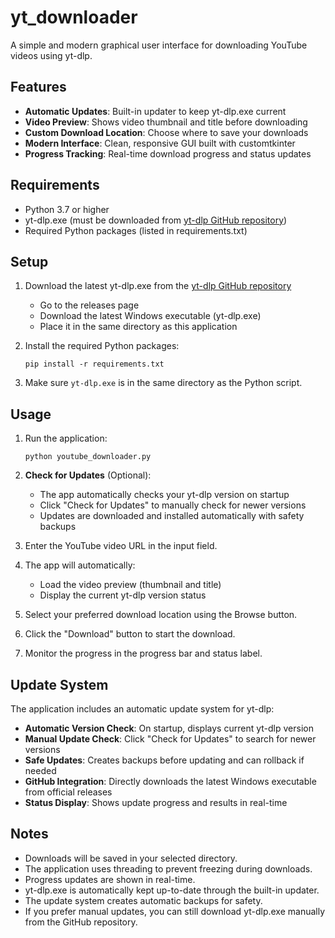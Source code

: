 # yt_downloader

A simple and modern graphical user interface for downloading YouTube videos using yt-dlp.

## Features

- **Automatic Updates**: Built-in updater to keep yt-dlp.exe current
- **Video Preview**: Shows video thumbnail and title before downloading
- **Custom Download Location**: Choose where to save your downloads
- **Modern Interface**: Clean, responsive GUI built with customtkinter
- **Progress Tracking**: Real-time download progress and status updates

## Requirements

- Python 3.7 or higher
- yt-dlp.exe (must be downloaded from [yt-dlp GitHub repository](https://github.com/yt-dlp/yt-dlp))
- Required Python packages (listed in requirements.txt)

## Setup

1. Download the latest yt-dlp.exe from the [yt-dlp GitHub repository](https://github.com/yt-dlp/yt-dlp)
   - Go to the releases page
   - Download the latest Windows executable (yt-dlp.exe)
   - Place it in the same directory as this application

2. Install the required Python packages:
   ```
   pip install -r requirements.txt
   ```

3. Make sure `yt-dlp.exe` is in the same directory as the Python script.

## Usage

1. Run the application:
   ```
   python youtube_downloader.py
   ```

2. **Check for Updates** (Optional):
   - The app automatically checks your yt-dlp version on startup
   - Click "Check for Updates" to manually check for newer versions
   - Updates are downloaded and installed automatically with safety backups

3. Enter the YouTube video URL in the input field.

4. The app will automatically:
   - Load the video preview (thumbnail and title)
   - Display the current yt-dlp version status

5. Select your preferred download location using the Browse button.

6. Click the "Download" button to start the download.

7. Monitor the progress in the progress bar and status label.

## Update System

The application includes an automatic update system for yt-dlp:

- **Automatic Version Check**: On startup, displays current yt-dlp version
- **Manual Update Check**: Click "Check for Updates" to search for newer versions
- **Safe Updates**: Creates backups before updating and can rollback if needed
- **GitHub Integration**: Directly downloads the latest Windows executable from official releases
- **Status Display**: Shows update progress and results in real-time

## Notes

- Downloads will be saved in your selected directory.
- The application uses threading to prevent freezing during downloads.
- Progress updates are shown in real-time.
- yt-dlp.exe is automatically kept up-to-date through the built-in updater.
- The update system creates automatic backups for safety.
- If you prefer manual updates, you can still download yt-dlp.exe manually from the GitHub repository. 
